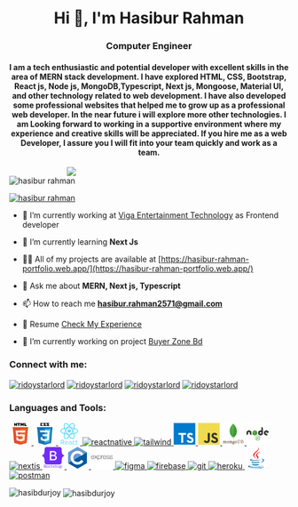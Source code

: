 <h1 align="center">Hi 👋, I'm Hasibur Rahman</h1>
<h3 align="center">Computer Engineer</h3>
<h4 align="center">I am a tech enthusiastic and potential developer with excellent skills in the area of MERN stack development. I have explored HTML, CSS, Bootstrap, React js, Node js, MongoDB,Typescript, Next js, Mongoose, Material UI, and other technology related to web development. I have also developed some professional websites that helped me to grow up as a professional web developer. In the near future i will explore more other technologies. I am Looking forward to working in a supportive environment where my experience and creative skills will be appreciated. If you hire me as a web Developer, I assure you I will fit into your team quickly and work as a team.</h4>

<img align="right" width="400" src="https://user-images.githubusercontent.com/37551474/113611467-3a567d80-9657-11eb-862b-b07b4f105c6f.gif" />
<p align="left"> <img src="https://komarev.com/ghpvc/?username=ridoystarlord&label=Profile%20views&color=0e75b6&style=flat" alt="hasibur rahman" /> </p>

<p align="left"> <a href="https://twitter.com/Hasibur57416868" target="blank"><img src="https://img.shields.io/twitter/follow/hasibur%20rahman?logo=twitter&style=for-the-badge" alt="hasibur rahman" /></a> </p>

- 🔭 I’m currently working at [Viga Entertainment Technology](https://www.vigaet.com/) as Frontend developer

- 🌱 I’m currently learning **Next Js**

- 👨‍💻 All of my projects are available at [https://hasibur-rahman-portfolio.web.app/](https://hasibur-rahman-portfolio.web.app/)

- 💬 Ask me about **MERN, Next js, Typescript**

- 📫 How to reach me **hasibur.rahman2571@gmail.com**

- 📄 Resume [Check My Experience](https://drive.google.com/file/d/1kPDUERw0vpPNF3LtlbLr9BJmabyWjg7U/view?usp=drive_link)

- 🔭 I’m currently working on project [Buyer Zone Bd](https://www.buyerzonebd.com/)

<h3 align="left">Connect with me:</h3>
<p align="left">
<a href="https://twitter.com/Hasibur57416868" target="blank"><img align="center" src="https://raw.githubusercontent.com/rahuldkjain/github-profile-readme-generator/master/src/images/icons/Social/twitter.svg" alt="ridoystarlord" height="30" width="40" /></a>
<a href="https://www.linkedin.com/in/hasibur2571/" target="blank"><img align="center" src="https://raw.githubusercontent.com/rahuldkjain/github-profile-readme-generator/master/src/images/icons/Social/linked-in-alt.svg" alt="ridoystarlord" height="30" width="40" /></a>
<a href="https://www.facebook.com/hasib.durjoy.5/" target="blank"><img align="center" src="https://raw.githubusercontent.com/rahuldkjain/github-profile-readme-generator/master/src/images/icons/Social/facebook.svg" alt="ridoystarlord" height="30" width="40" /></a>
<a href="https://www.instagram.com/h_r_durjoy/" target="blank"><img align="center" src="https://raw.githubusercontent.com/rahuldkjain/github-profile-readme-generator/master/src/images/icons/Social/instagram.svg" alt="ridoystarlord" height="30" width="40" /></a>
</p>

<h3 align="left">Languages and Tools:</h3>
<p align="left">
 <a href="https://www.w3.org/html/" target="_blank" rel="noreferrer"> <img src="https://raw.githubusercontent.com/devicons/devicon/master/icons/html5/html5-original-wordmark.svg" alt="html5" width="40" height="40"/> </a> 
 <a href="https://www.w3schools.com/css/" target="_blank" rel="noreferrer"> <img src="https://raw.githubusercontent.com/devicons/devicon/master/icons/css3/css3-original-wordmark.svg" alt="css3" width="40" height="40"/> </a> 
<a href="https://reactjs.org/" target="_blank" rel="noreferrer"> <img src="https://raw.githubusercontent.com/devicons/devicon/master/icons/react/react-original-wordmark.svg" alt="react" width="40" height="40"/> </a> 
<a href="https://reactnative.dev/" target="_blank" rel="noreferrer"> <img src="https://reactnative.dev/img/header_logo.svg" alt="reactnative" width="40" height="40"/> </a> 
<a href="https://tailwindcss.com/" target="_blank" rel="noreferrer"> <img src="https://www.vectorlogo.zone/logos/tailwindcss/tailwindcss-icon.svg" alt="tailwind" width="40" height="40"/> </a>
 <a href="https://www.typescriptlang.org/" target="_blank" rel="noreferrer"> <img src="https://raw.githubusercontent.com/devicons/devicon/master/icons/typescript/typescript-original.svg" alt="typescript" width="40" height="40"/> </a> 
 <a href="https://developer.mozilla.org/en-US/docs/Web/JavaScript" target="_blank" rel="noreferrer"> <img src="https://raw.githubusercontent.com/devicons/devicon/master/icons/javascript/javascript-original.svg" alt="javascript" width="40" height="40"/> </a> 
 <a href="https://www.mongodb.com/" target="_blank" rel="noreferrer"> <img src="https://raw.githubusercontent.com/devicons/devicon/master/icons/mongodb/mongodb-original-wordmark.svg" alt="mongodb" width="40" height="40"/> </a> 
 <a href="https://nodejs.org" target="_blank" rel="noreferrer"> <img src="https://raw.githubusercontent.com/devicons/devicon/master/icons/nodejs/nodejs-original-wordmark.svg" alt="nodejs" width="40" height="40"/> </a> 
 <a href="https://nextjs.org/" target="_blank" rel="noreferrer"> <img src="https://cdn.worldvectorlogo.com/logos/nextjs-2.svg" alt="nextjs" width="40" height="40"/> </a> 
<a href="https://getbootstrap.com" target="_blank" rel="noreferrer"> <img src="https://raw.githubusercontent.com/devicons/devicon/master/icons/bootstrap/bootstrap-plain-wordmark.svg" alt="bootstrap" width="40" height="40"/> </a> 
<a href="https://www.cprogramming.com/" target="_blank" rel="noreferrer"> <img src="https://raw.githubusercontent.com/devicons/devicon/master/icons/c/c-original.svg" alt="c" width="40" height="40"/> </a>
 <a href="https://expressjs.com" target="_blank" rel="noreferrer"> <img src="https://raw.githubusercontent.com/devicons/devicon/master/icons/express/express-original-wordmark.svg" alt="express" width="40" height="40"/> </a> 
 <a href="https://www.figma.com/" target="_blank" rel="noreferrer"> <img src="https://www.vectorlogo.zone/logos/figma/figma-icon.svg" alt="figma" width="40" height="40"/> </a> 
 <a href="https://firebase.google.com/" target="_blank" rel="noreferrer"> <img src="https://www.vectorlogo.zone/logos/firebase/firebase-icon.svg" alt="firebase" width="40" height="40"/> </a> 
 <a href="https://git-scm.com/" target="_blank" rel="noreferrer"> <img src="https://www.vectorlogo.zone/logos/git-scm/git-scm-icon.svg" alt="git" width="40" height="40"/> </a> 
 <a href="https://heroku.com" target="_blank" rel="noreferrer"> <img src="https://www.vectorlogo.zone/logos/heroku/heroku-icon.svg" alt="heroku" width="40" height="40"/> </a> 
 <a href="https://www.java.com" target="_blank" rel="noreferrer"> <img src="https://raw.githubusercontent.com/devicons/devicon/master/icons/java/java-original.svg" alt="java" width="40" height="40"/> </a> 
 <a href="https://postman.com" target="_blank" rel="noreferrer"> <img src="https://www.vectorlogo.zone/logos/getpostman/getpostman-icon.svg" alt="postman" width="40" height="40"/> </a>  </p>

 <p><img align="left" src="https://github-readme-stats.vercel.app/api/top-langs?username=hasiburRahmanDurjoy&show_icons=true&locale=en&layout=compact" alt="hasibdurjoy" /></p>

<p>&nbsp;<img align="center" src="https://github-readme-stats.vercel.app/api?username=hasiburRahmanDurjoy&show_icons=true&locale=en" alt="hasibdurjoy" /></p>
